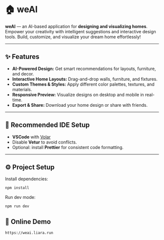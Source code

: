 # 🏠 weAI

**weAI** — an AI-based application for **designing and visualizing homes**.  
Empower your creativity with intelligent suggestions and interactive design tools. Build, customize, and visualize your dream home effortlessly!  

---

## ✨ Features

- **AI-Powered Design:** Get smart recommendations for layouts, furniture, and decor.  
- **Interactive Home Layouts:** Drag-and-drop walls, furniture, and fixtures.  
- **Custom Themes & Styles:** Apply different color palettes, textures, and materials.  
- **Responsive Preview:** Visualize designs on desktop and mobile in real-time.  
- **Export & Share:** Download your home design or share with friends.

---

## 🎨 Recommended IDE Setup

- **VSCode** with [Volar](https://marketplace.visualstudio.com/items?itemName=Vue.volar)  
- Disable **Vetur** to avoid conflicts.  
- Optional: install **Prettier** for consistent code formatting.

---

## ⚙️ Project Setup

Install dependencies:

```sh
npm install
```

Run dev mode:

```sh
npm run dev
```

## 🎪 Online Demo

```sh
https://weai.liara.run
```